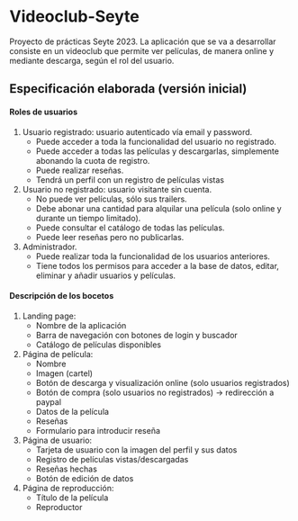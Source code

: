 # Videoclub-Seyte
Proyecto de prácticas Seyte 2023. La aplicación que se va a desarrollar consiste en un videoclub que permite ver películas, de manera online y mediante descarga, según el rol del usuario.

## Especificación elaborada (versión inicial)
#### Roles de usuarios

1. Usuario registrado: usuario autenticado vía email y password.
    * Puede acceder a toda la funcionalidad del usuario no registrado.
    * Puede acceder a todas las películas y descargarlas, simplemente abonando la cuota de registro.
    * Puede realizar reseñas.
    * Tendrá un perfil con un registro de películas vistas
2. Usuario no registrado: usuario visitante sin cuenta.
    * No puede ver películas, sólo sus trailers.
    * Debe abonar una cantidad para alquilar una película (solo online y durante un tiempo limitado).
    * Puede consultar el catálogo de todas las películas.
    * Puede leer reseñas pero no publicarlas.
3. Administrador.
    * Puede realizar toda la funcionalidad de los usuarios anteriores.
    * Tiene todos los permisos para acceder a la base de datos, editar, eliminar y añadir usuarios y películas.

#### Descripción de los bocetos
1. Landing page:
    * Nombre de la aplicación
    * Barra de navegación con botones de login y buscador
    * Catálogo de películas disponibles
2. Página de película:
    * Nombre
    * Imagen (cartel)
    * Botón de descarga y visualización online (solo usuarios registrados)
    * Botón de compra (solo usuarios no registrados) -> redirección a paypal
    * Datos de la película
    * Reseñas
    * Formulario para introducir reseña
3. Página de usuario:
    * Tarjeta de usuario con la imagen del perfil y sus datos
    * Registro de películas vistas/descargadas
    * Reseñas hechas
    * Botón de edición de datos
4. Página de reproducción:
    * Título de la película
    * Reproductor
